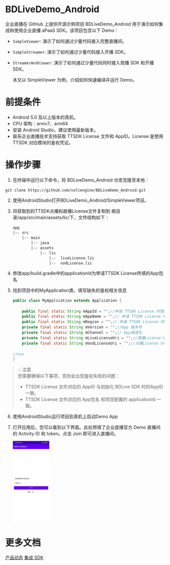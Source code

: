 # BDLiveDemo_Android

企业直播在 GitHub 上提供开源示例项目 BDLiveDemo_Android 用于演示如何集成和使用企业直播 aPaaS SDK。该项目包含以下 Demo：

- `SimpleViewer`: 演示了如何通过少量代码接入完整直播间。

- `SimpleStreamer`: 演示了如何通过少量代码接入开播 SDK。

- `StreamerAndViewer`: 演示了如何通过少量代码同时接入观播 SDK 和开播 SDK。

  本文以 SimpleViewer 为例，介绍如何快速编译并运行 Demo。

# 前提条件

- Android 5.0 及以上版本的真机。
- CPU 架构：armv7、arm64
- 安装 Android Studio，建议使用最新版本。
- 联系企业直播技术支持获取 TTSDK License 文件和 AppID。License 是使用 TTSDK 对应模块的鉴权凭证。

# 操作步骤

1. 在终端中运行以下命令，将 BDLiveDemo_Android 仓库克隆至本地：

```
git clone https://github.com/volcengine/BDLiveDemo_Android.git
```

2. 使用AndroidStudio打开BDLiveDemo_Android/SimpleViewer项目。

3. 将获取到的TTSDK点播和直播License文件复制到 根目录/app/src/main/assets/lic/下，文件结构如下：

   ```
   app
   |-- src
       |-- main
           |-- java
           |-- assets
               |-- lic
                   |--  liveLicense.lic
                   |--  vodLicense.lic

4. 修改app/build.gradle中的applicationId为申请TTSDK License所填的App包名

5. 找到项目中的MyApplication类，填写缺失的鉴权相关信息

   ```Java
   public class MyApplication extends Application {
   
       public final static String mAppId = "";//申请 TTSDK License 时使用的 AppId，请联系技术支持获取。
       public final static String mAppName = "";// 申请 TTSDK License 时使用的 AppName，请联系技术支持获取。
       public final static String mRegion = "";// 申请 TTSDK License 时使用的 region，即 china。
       private final static String mVersion = "";//App 版本号
       private final static String mChannel = "";// App渠道名
       private final static String mLiveLicenseUri = "";//直播License Uri,如放在assets/lic文件夹，示例：assets:///lic/xxx.lic
       private final static String mVodLicenseUri = "";//点播License Uri,如放在assets/lic文件夹，示例：assets:///lic/xxx.lic
       
   //xxx
   }
   ```

   

> 💡 注意  
> 您需要确保以下事项，否则会出现鉴权失败的问题：
>
> - TTSDK License 文件对应的 AppID 与初始化 BDLive SDK 时的AppID 一致。
> - TTSDK License 文件对应的 App包名 和项目配置的 applicationId 一致。

6. 使用AndroidStudio运行项目到真机上启动Demo App

7. 打开应用后，您可以看到以下界面。此处预填了企业直播官方 Demo 直播间的 Activity ID 和 token。点击 Join 即可进入直播间。

   <img src="./images/20230601-144500.jpeg" alt="simpleviewer_screenshot.png" style="zoom: 25%;" />

# 更多文档

[产品动态](https://www.volcengine.com/docs/3019/101242)
[集成 SDK](https://www.volcengine.com/docs/3019/101257)  


